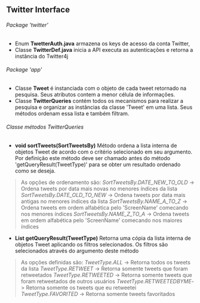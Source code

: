 ## Twitter Interface

###### Package 'twitter'
- Enum __TwetterAuth.java__ armazena os keys de acesso da conta Twitter,
- Classe __TwitterDef.java__  inicia a API executa as autenticações e retorna a instância do Twitter4j

###### Package 'app'
- Classe __Tweet__ é instanciada com o objeto de cada tweet retornado na pesquisa. Seus atributos contem a menor célula de informações.
- Classe __TwitterQueries__ contém todos os mecanismos para realizar a pesquisa e organizar as instâncias da classe 'Tweet' em uma lista. Seus métodos ordenam essa lista e também filtram.

###### Classe métodos TwitterQueries


- __void sortTweets(SortTweetsBy)__
Método ordena a lista interna de objetos Tweet de acordo com o critério selecionado em seu argumento. Por definição este método deve ser chamado antes do método 'getQueryResult(TweetType)' para se obter um resultado ordenado como se deseja.

> As opções de ordenamento são:
> *SortTweetsBy.DATE_NEW_TO_OLD* -> Ordena tweets por data mais novas no menores índices da lista
> *SortTweetsBy.DATE_OLD_TO_NEW* -> Ordena tweets por data mais antigas no menores índices da lista
> *SortTweetsBy.NAME_A_TO_Z*	  -> Ordena tweets em ordem alfabética pelo 'ScreenName' comecando nos menores índices
> *SortTweetsBy.NAME_Z_TO_A*	  -> Ordena tweets em ordem alfabética pelo 'ScreenName' comecando nos maiores índices


- __List<Tweet> getQueryResult(TweetType)__
Retorna uma cópia da lista interna de objetos Tweet aplicando os filtros selecionados. Os filtros são selecionados através do argumento deste método

> As opções definidas são:
> *TweetType.ALL*			 -> Retorna todos os tweets da lista
> *TweetType.RETWEET*		 -> Retorna somente tweets que foram retweetados
> *TweetType.RETWEETED*	 -> Retorna somente tweets que foram retweetados de outros usuários
> *TweetType.RETWEETEDBYME*-> Retorna somente os tweets que eu retweetei
> *TweetType.FAVORITED*	 -> Retorna somente tweets favoritados

